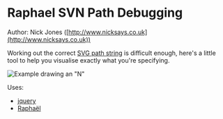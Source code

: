 # Raphael SVN Path Debugging

Author: Nick Jones ([http://www.nicksays.co.uk](http://www.nicksays.co.uk))

Working out the correct [SVG path string](http://www.w3.org/TR/SVG/paths.html#PathData) is difficult enough, here's a little tool to help you visualise exactly what you're specifying.

![Example drawing an "N"](http://dl.dropbox.com/u/192363/github/raphael-svg-path-preview/example_1.png)

Uses:

* [jquery](http://jquery.com)
* [Raphaël](http://raphaeljs.com)